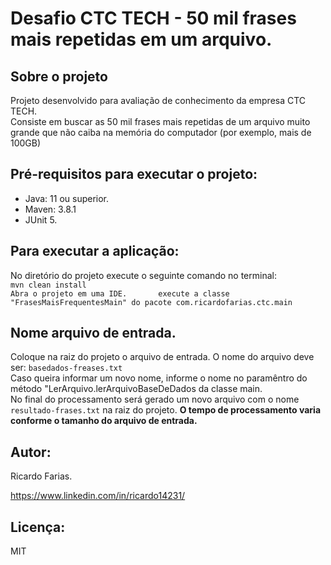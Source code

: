 # Desafio CTC TECH - 50 mil frases mais repetidas em um arquivo.


## Sobre o projeto

Projeto desenvolvido para avaliação de conhecimento da empresa CTC TECH.   
Consiste em buscar as 50 mil frases mais repetidas de um arquivo muito grande que não caiba na memória do computador (por exemplo, mais de 100GB)

## Pré-requisitos para executar o projeto:

* Java: 11 ou superior.
* Maven: 3.8.1
* JUnit 5.

## Para executar a aplicação:

No diretório do projeto execute o seguinte comando no terminal:  
`mvn clean install`   
`
Abra o projeto em uma IDE.      
execute a classe "FrasesMaisFrequentesMain" do pacote com.ricardofarias.ctc.main   `


## Nome arquivo de entrada.

Coloque na raiz do projeto o arquivo de entrada. O nome do arquivo deve ser:  `basedados-freases.txt`   
Caso queira informar um novo nome, informe o nome no paramêntro do método "LerArquivo.lerArquivoBaseDeDados da classe main.   
No final do processamento será gerado um novo arquivo com o nome `resultado-frases.txt` na raiz do projeto.
**O tempo de processamento varia conforme o tamanho do arquivo de entrada.**
## Autor:

Ricardo Farias.

https://www.linkedin.com/in/ricardo14231/

## Licença:

MIT
